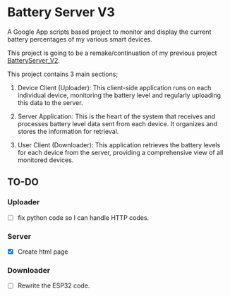 # Battery Server V3

A Google App scripts based project to monitor and display the current battery percentages of my various smart devices.

This project is going to be a remake/continuation of my previous project [BatteryServer_V2](https://github.com/H-Boyd/BatteryServer_V2).

This project contains 3 main sections;

1. Device Client (Uploader): This client-side application runs on each individual device, monitoring the battery level and regularly uploading this data to the server.

2. Server Application: This is the heart of the system that receives and processes battery level data sent from each device. It organizes and stores the information for retrieval.

3. User Client (Downloader): This application retrieves the battery levels for each device from the server, providing a comprehensive view of all monitored devices.

## TO-DO

### Uploader
- [ ] fix python code so I can handle HTTP codes.

### Server
- [x] Create html page

### Downloader
- [ ] Rewrite the ESP32 code.




